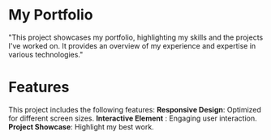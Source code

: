 # My Portfolio

"This project showcases my portfolio, highlighting my skills and the projects I've worked on. It provides an overview of my experience and expertise in various technologies."

# Features
This project includes the following features: 
**Responsive Design**: Optimized for different screen sizes. 
**Interactive Element** : Engaging user interaction. 
**Project Showcase**: Highlight my best work. 
